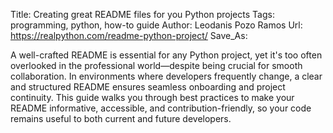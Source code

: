 Title: Creating great README files for you Python projects
Tags: programming, python, how-to guide
Author: Leodanis Pozo Ramos
Url: https://realpython.com/readme-python-project/
Save_As:

A well-crafted README is essential for any Python project, yet it's too often overlooked in the professional world—despite being crucial for smooth collaboration.
In environments where developers frequently change, a clear and structured README ensures seamless onboarding and project continuity.
This guide walks you through best practices to make your README informative, accessible, and contribution-friendly, so your code remains useful to both current and future developers.
